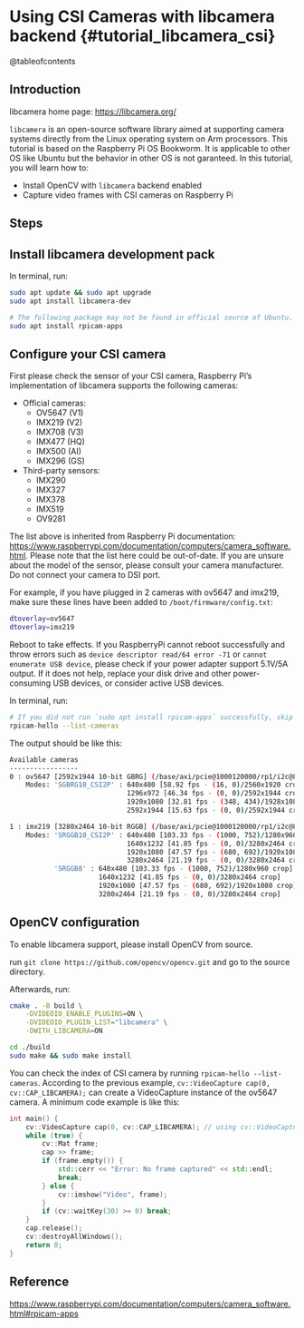 Using CSI Cameras with libcamera backend {#tutorial_libcamera_csi}
==================================================================

@tableofcontents

Introduction
------------

libcamera home page: https://libcamera.org/

`libcamera` is an open-source software library aimed at supporting camera systems directly from the Linux operating system on Arm processors. This tutorial is based on the Raspberry Pi OS Bookworm. It is applicable to other OS like Ubuntu but the behavior in other OS is not garanteed. In this tutorial, you will learn how to:

- Install OpenCV with `libcamera` backend enabled
- Capture video frames with CSI cameras on Raspberry Pi

Steps
-----
## Install libcamera development pack

In terminal, run:

```bash
sudo apt update && sudo apt upgrade
sudo apt install libcamera-dev

# The following package may not be found in official source of Ubuntu. Try to download the disk image from Raspberry Pi Imager, or you can ignore it.
sudo apt install rpicam-apps
```

## Configure your CSI camera

First please check the sensor of your CSI camera, Raspberry Pi’s implementation of libcamera supports the following cameras:

- Official cameras:
  - OV5647 (V1)
  - IMX219 (V2)
  - IMX708 (V3)
  - IMX477 (HQ)
  - IMX500 (AI)
  - IMX296 (GS)
- Third-party sensors:
  - IMX290
  - IMX327
  - IMX378
  - IMX519
  - OV9281

The list above is inherited from Raspberry Pi documentation: https://www.raspberrypi.com/documentation/computers/camera_software.html. Please note that the list here could be out-of-date. If you are unsure about the model of the sensor, please consult your camera manufacturer. Do not connect your camera to DSI port.

For example, if you have plugged in 2 cameras with ov5647 and imx219, make sure these lines have been added to `/boot/firmware/config.txt`:

```bash
dtoverlay=ov5647
dtoverlay=imx219
```

Reboot to take effects. If you RaspberryPi cannot reboot successfully and throw errors such as `device descriptor read/64 error -71` or `cannot enumerate USB device`, please check if your power adapter support 5.1V/5A output. If it does not help, replace your disk drive and other power-consuming USB devices, or consider active USB devices.

In terminal, run:

```bash
# If you did not run `sudo apt install rpicam-apps` successfully, skip this command.
rpicam-hello --list-cameras
```

The output should be like this:

```bash
Available cameras
-----------------
0 : ov5647 [2592x1944 10-bit GBRG] (/base/axi/pcie@1000120000/rp1/i2c@88000/ov5647@36)
    Modes: 'SGBRG10_CSI2P' : 640x480 [58.92 fps - (16, 0)/2560x1920 crop]
                             1296x972 [46.34 fps - (0, 0)/2592x1944 crop]
                             1920x1080 [32.81 fps - (348, 434)/1928x1080 crop]
                             2592x1944 [15.63 fps - (0, 0)/2592x1944 crop]

1 : imx219 [3280x2464 10-bit RGGB] (/base/axi/pcie@1000120000/rp1/i2c@80000/imx219@10)
    Modes: 'SRGGB10_CSI2P' : 640x480 [103.33 fps - (1000, 752)/1280x960 crop]
                             1640x1232 [41.85 fps - (0, 0)/3280x2464 crop]
                             1920x1080 [47.57 fps - (680, 692)/1920x1080 crop]
                             3280x2464 [21.19 fps - (0, 0)/3280x2464 crop]
           'SRGGB8' : 640x480 [103.33 fps - (1000, 752)/1280x960 crop]
                      1640x1232 [41.85 fps - (0, 0)/3280x2464 crop]
                      1920x1080 [47.57 fps - (680, 692)/1920x1080 crop]
                      3280x2464 [21.19 fps - (0, 0)/3280x2464 crop]
```

## OpenCV configuration

To enable libcamera support, please install OpenCV from source.

run `git clone https://github.com/opencv/opencv.git` and go to the source directory.

Afterwards, run:

```bash
cmake . -B build \
    -DVIDEOIO_ENABLE_PLUGINS=ON \
    -DVIDEOIO_PLUGIN_LIST="libcamera" \
    -DWITH_LIBCAMERA=ON

cd ./build
sudo make && sudo make install
```

You can check the index of CSI camera by running `rpicam-hello --list-cameras`. According to the previous example, `cv::VideoCapture cap(0, cv::CAP_LIBCAMERA);` can create a VideoCapture instance of the ov5647 camera. A minimum code example is like this:

```cpp
int main() {
    cv::VideoCapture cap(0, cv::CAP_LIBCAMERA); // using cv::VideoCapture cap(*); directly could open linux device "/dev/video*" by default, which lead to mismatch of libcamera internal camera index.
    while (true) {
        cv::Mat frame;
        cap >> frame;
        if (frame.empty()) {
            std::cerr << "Error: No frame captured" << std::endl;
            break;
        } else {
            cv::imshow("Video", frame);
        }
        if (cv::waitKey(30) >= 0) break;
    }
    cap.release();
    cv::destroyAllWindows();
    return 0;
}
```

Reference
---------
https://www.raspberrypi.com/documentation/computers/camera_software.html#rpicam-apps
